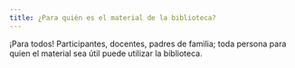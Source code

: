 ```yaml
---
title: ¿Para quién es el material de la biblioteca?
---
```


¡Para todos! Participantes, docentes, padres de familia; toda persona para quien el material sea útil puede utilizar la biblioteca. 


